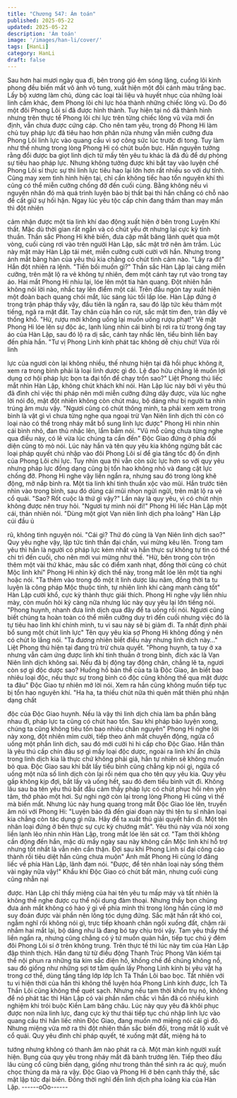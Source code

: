```yaml
---
title: "Chương 547: Ám toán"
published: 2025-05-22
updated: 2025-05-22
description: 'Ám toán'
image: '/images/han-li/cover/'
tags: [HanLi]
category: HanLi
draft: false
---
```


Sau hơn hai mươi ngày qua đi, bên trong gió êm sóng lặng,
cuồng lôi kình phong đều biến mất vô ảnh vô tung, xuất hiện một
đôi cánh màu trắng bạc.
Lấy bộ xương làm chủ, dùng các loại tài liệu và huyết nhục của
những loài linh cầm khác, đem Phong lôi chi lực hóa thành những
chiếc lông vũ.
Do đó một đôi Phong Lôi sí đã được hình thành.
Tuy hiện tại nó đã thành hình nhưng trên thực tế Phong lôi chi lực
trên từng chiếc lông vũ vừa mới ổn định, vẫn chưa được cứng
cáp.
Cho nên tam yêu, trong đó Phong Hi làm chủ tuy pháp lực đã tiêu
hao hơn phân nửa nhưng vẫn miễn cưỡng đưa Phong Lôi linh lực
vào quang cầu vì sợ công sức lúc trước đi tong.
Tuy làm như thế nhưng trong lòng Phong Hi có chút buồn bực.
Hắn nguyên tưởng rằng đổi được ba giọt linh dịch từ mấy tên yêu
tu khác là đã đủ để dự phòng sự tiêu hao pháp lực.
Nhưng không tưởng được khi bắt tay vào luyện chế Phong Lôi sí
thực sự thì linh lực tiêu hao lại lớn hơn rất nhiều so với dự tính.
Cũng may xem tình hình hiện tại, chỉ cần không tiếc hao tổn
nguyên khí thì cũng có thể miễn cưỡng chống đỡ đến cuối cùng.
Bằng không nếu vì nguyên nhân đó mà quá trình luyện bảo bị thất
bại thì hắn chẳng có chỗ nào để cất giữ sự hối hận.
Ngay lúc yêu tộc cấp chín đang thầm than may mắn thì đột nhiên

cảm nhận được một tia linh khí dao động xuất hiện ở bên trong
Luyện Khí thất.
Mặc dù thời gian rất ngắn và có chút yếu ớt nhưng lại cực kỳ tinh
thuần.
Thần sắc Phong Hi khẽ biến, đưa cặp mắt băng lãnh quét qua
một vòng, cuối cùng rơi vào trên người Hàn Lập, sắc mặt trở nên
âm trầm.
Lúc này mặt mày Hàn Lập tái mét, miễn cưỡng cười cười với
hắn.
Nhưng trong ánh mắt băng hàn của yêu thú kia chẳng có chút
tình cảm nào.
"Lấy ra đi!" Hắn đột nhiên ra lệnh.
"Tiền bối muốn gì?"
Thần sắc Hàn Lập lại càng miễn cưỡng, trên mặt lộ ra vẻ không
tự nhiên, đem một cánh tay rụt vào trong tay áo.
Hai mắt Phong Hi nhíu lại, lóe lên một tia hàn quang.
Đột nhiên hắn không nói lời nào, nhấc tay lên điểm một cái. Trên
đầu ngón tay xuất hiện một đoàn bạch quang chói mắt, lúc sáng
lúc tối lấp lóe.
Hàn Lập đứng ở trong trận pháp thấy vậy, đầu tiên là ngẩn ra, sau
đó lập tức kêu thảm một tiếng, ngã ra mặt đất.
Tay chân của hắn co rút, sắc mặt tím đen, tràn đầy vẻ thống khổ.
"Hừ, rượu mời không uống lại muốn uống rượu phạt!" Vẻ mặt
Phong Hi lóe lên sự độc ác, lạnh lùng nhìn cái bình bị rơi ra từ
trong ống tay áo của Hàn Lập, sau đó lộ ra dị sắc, cánh tay nhấc
lên, tiểu bình liền bay đến phía hắn.
"Tư vị Phong Linh kính phát tác không dễ chịu chứ! Vừa rồi linh

lực của ngươi còn lại không nhiều, thế nhưng hiện tại đã hồi phục
không ít, xem ra trong bình phải là loại linh dược gì đó. Lệ đạo
hữu chẳng lẽ muốn lợi dụng cơ hội pháp lực bọn ta đại tổn để
chạy trốn sao?" Liệt Phong thú liếc mắt nhìn Hàn Lập, không chút
khách khí nói.
Hàn Lập lúc này bởi vì yêu thú đã đình chỉ việc thi pháp nên mới
miễn cưỡng đứng dậy được, vừa lúc nghe lời nói đó, mặt đột
nhiên không còn chút máu, bộ dáng như bị người ta nhìn trúng
âm mưu vậy.
"Ngươi cũng có chút thông minh, ta phải xem xem trong bình là
vật gì vì chưa từng nghe qua ngoại trừ Vạn Niên linh dịch thì còn
có loại nào có thể trong nháy mắt bổ sung linh lực được" Phong
Hi nhìn nhìn cái bình nhỏ, đan thủ nhấc lên, lẩm bẩm nói.
"Vũ mỗ cũng chưa từng nghe qua điều này, có lẽ vừa lúc chúng ta
cần đến" Độc Giao đứng ở phía đối diện cũng tò mò nói.
Lúc này hắn và tên quy yêu kia không ngừng bắt các loại pháp
quyết chú nhập vào đôi Phong Lôi sí để gia tăng tốc độ ổn định
của Phong Lôi chi lực. Tuy nhìn qua thì vẫn còn sức lực hơn so
với quy yêu nhưng pháp lực đồng dạng cũng bị tổn hao không
nhỏ và đang cật lực chống đỡ.
Phong Hi nghe vậy liền ngẩn ra, nhưng sau đó trong lòng khẽ
động, mở nắp bình ra.
Một tia linh khí tinh thuần xộc vào mũi.
Hắn trước tiên nhìn vào trong bình, sau đó dùng cái mũi nhọn
ngửi ngửi, trên mặt lộ ra vẻ cổ quái.
"Sao? Rốt cuộc là thứ gì vậy?" Lần này là quy yêu, vì có chút nhịn
không được nên truy hỏi.
"Ngươi tự mình nói đi!" Phong Hi liếc Hàn Lập một cái, thản nhiên
nói.
"Dùng một giọt Vạn niên linh dịch pha loãng" Hàn Lập cúi đầu ủ

rũ, không tình nguyện nói.
"Cái gì? Thứ đó cũng là Vạn Niên linh dịch sao?" Quy yêu nghe
vậy, lập tức tinh thần đại chấn, vui mừng kêu lên.
Trong tam yêu thì hắn là người có pháp lực kém nhất và hắn thực
sự không tự tin có thể chi trì đến cuối, cho nên mới vui mừng như
thế.
"Hừ, bên trong còn trộn thêm một vài thứ khác, màu sắc có điểm
xanh nhạt, đồng thời cũng có chút Mộc linh khí" Phong Hi nhìn kỹ
dịch thể này, trong mắt lóe lên một tia nghi hoặc nói.
"Ta thêm vào trong đó một ít linh dược lâu năm, đồng thời ta tu
luyện là công pháp Mộc thuộc tính, tự nhiên linh khí càng mạnh
càng tốt" Hàn Lập cười khổ, cực kỳ thành thực giải thích.
Phong Hi nghe vậy liền nhíu mày, còn muốn hỏi kỹ càng nữa
nhưng lúc này quy yêu lại lớn tiếng nói.
"Phong huynh, nhanh đưa linh dịch qua đây để ta uống rồi nói.
Ngươi cũng biết chúng ta hoàn toàn có thể miễn cưỡng duy trì
đến cuối nhưng việc đó là tự tiêu hao linh khí chính mình, tu vi
sau này sẽ bị giảm đi. Ta nhất định phải bổ sung một chút linh lực"
Tên quy yêu kia sợ Phong Hi không đồng ý nên có chút lo lắng
nói.
"Ta đương nhiên biết điều này nhưng linh dịch này…" Liệt Phong
thú hiện tại đang trù trừ chưa quyết.
"Phong huynh, ta tuy ở xa nhưng vẫn cảm ứng được linh khí tinh
thuần ở trong bình, đích xác là Vạn Niên linh dịch không sai. Nếu
đã bị động tay động chân, chẳng lẽ ta, ngươi còn sợ gì độc dược
sao? Huống hồ bản thể của ta là Độc Giao, ăn biết bao nhiêu loại
độc, nếu thực sự trong bình có độc cũng không thể qua mặt được
ta đâu" Độc Giao tự nhiên mở lời nói.
Xem ra hắn cũng không muốn tiếp tục bị tổn hao nguyên khí.
"Ha ha, ta thiếu chút nữa thì quên mất thiên phú nhận dạng chất

độc của Độc Giao huynh. Nếu là vậy thì linh dịch chia làm ba
phần bằng nhau đi, pháp lực ta cũng có chút hao tổn. Sau khi
pháp bảo luyện xong, chúng ta cũng không tiêu tốn bao nhiêu
chân nguyên" Phong Hi nghe lời này xong, đột nhiên mỉm cười,
tiếp theo ánh mắt chuyển động, ngửa cổ uống một phần linh dịch,
sau đó mới cười hì hì cấp cho Độc Giao.
Hắn thân là yêu thú cấp chín đâu sợ gì mấy loại độc dược, ngoài
ra linh khí ẩn chứa trong linh dịch kia là thực chứ không phải giả,
hắn tự nhiên sẽ không muốn bỏ qua.
Độc Giao sau khi bắt lấy tiểu bình cũng chẳng kịp nói gì, ngửa cổ
uống một nửa số linh dịch còn lại rồi ném qua cho tên quy yêu
kia.
Quy yêu gấp không kịp đợi, bắt lấy và uống hết, sau đó đem tiểu
bình vứt đi.
Không lâu sau ba tên yêu thú bắt đầu cảm thấy pháp lực có chút
phục hồi nên yên tâm, thở phào một hơi. Sự nghi ngờ còn lại
trong lòng Phong Hi cũng vì thế mà biến mất.
Nhưng lúc này hung quang trong mắt Độc Giao lóe lên, truyền âm
nói với Phong Hi:
"Luyện bảo đã đến giai đoạn này thì tên tu sĩ nhân loại kia chẳng
còn tác dụng gì nữa. Hãy để ta xuất thủ giải quyết hắn đi. Một tên
nhân loại đứng ở bên thực sự cực kỳ chướng mắt".
Yêu thú này vừa nói xong liền lạnh lẽo nhìn nhìn Hàn Lập, trong
mắt lóe lên sát cơ.
"Tạm thời không cần động đến hắn, mặc dù mấy ngày sau này
không cần Mộc linh khí hỗ trợ nhưng tốt nhất là vẫn nên cẩn thận.
Đợi sau khi Phong Linh sí đại công cáo thành rồi tiêu diệt hắn
cũng chưa muộn" Ánh mắt Phong Hi cũng lơ đãng liếc về phía
Hàn Lập, lãnh đạm nói.
"Được, để tên nhân loại này sống thêm vài ngày nữa vậy!" Khẩu
khí Độc Giao có chút bất mãn, nhưng cuối cùng cũng nhẫn nại

được.
Hàn Lập chỉ thấy miệng của hai tên yêu tu mấp máy và tất nhiên
là không thể nghe được cụ thể nội dung đàm thoại.
Nhưng thấy bọn chúng đưa ánh mắt không có hảo ý gì về phía
mình thì trong lòng hắn cũng lờ mờ suy đoán được vài phần nên
lông tóc dựng đứng.
Sắc mặt hắn rất khó coi, ngẫm nghĩ rồi không nói gì, trực tiếp
khoanh chân ngồi xuống đất, chậm rãi nhắm hai mắt lại, bộ dáng
như là đang bó tay chịu trói vậy.
Tam yêu thấy thế liền ngẩn ra, nhưng cũng chẳng có ý tứ muốn
quản hắn, tiếp tục chú ý đêm đôi Phong Lôi sí ở trên không trung.
Trên thực tế thì lúc này tim của Hàn Lập đập thình thịch.
Hắn đang từ từ điều động Thanh Trúc Phong Vân kiếm tại thể nội
phun ra những tia kim sắc điện hồ, khống chế để chúng không nổ,
sau đó giống như những sợi tơ tằm quấn lấy Phong Linh kính bị
yêu vật hạ trong cơ thể, dùng tầng tầng lớp lớp Ích Tà Thần Lôi
bao bọc.
Tất nhiên với tu vi hiện thời của hắn thì không thể luyện hóa
Phong Linh kính được, Ích Tà Thần Lôi cũng không thể quét
sạch.
Nhưng nếu tạm thời khốn trụ nó, không để nó phát tác thì Hàn
Lập có vài phần nắm chắc vì hắn đã có nhiều kinh nghiệm khi trói
buộc Kiền Lam băng châu.
Lúc này quy yêu đã khôi phục được non nửa linh lực, đang cực
kỳ thư thái tiếp tục chú nhập linh lực vào quang cầu thì hắn liếc
nhìn Độc Giao, đang muốn mở miệng nói cái gì đó.
Nhưng miệng vừa mở ra thì đột nhiên thần sắc biến đổi, trong
mắt lộ xuất vẻ cổ quái.
Quy yêu đình chỉ pháp quyết, té xuống mặt đất, miệng há to

tướng nhưng không có thanh âm nào phát ra cả.
Một màn kinh người xuất hiện.
Bụng của quy yêu trong nháy mắt đã bành trướng lên.
Tiếp theo đầu lâu cùng cổ cũng biến dạng, giống như trong thân
thể sinh ra ác quỷ, muốn chọc thủng da mà ra vậy.
Độc Giao và Phong Hi ở bên cạnh thấy thế, sắc mặt lập tức đại
biến.
Đồng thời nghĩ đến linh dịch pha loãng kia của Hàn Lập.
------oOo------
